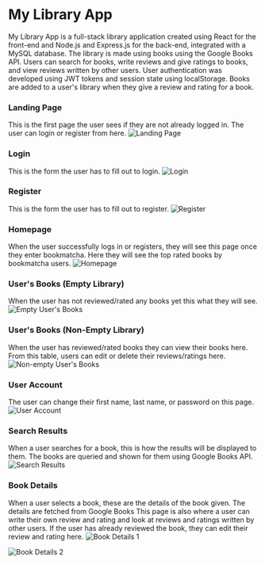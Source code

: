 # My Library App

My Library App is a full-stack library application created using React for the front-end and Node.js and Express.js for the back-end, integrated with a MySQL database.
The library is made using books using the Google Books API. Users can search for books, write reviews and give ratings to books, and view reviews written by other users. 
User authentication was developed using JWT tokens and session state using localStorage. Books are added to a user's library when they give a review and rating for a book.

### Landing Page
This is the first page the user sees if they are not already logged in.
The user can login or register from here.
![Landing Page](Images/landingpage.png)

### Login
This is the form the user has to fill out to login.
![Login](Images/login.png)

### Register
This is the form the user has to fill out to register.
![Register](Images/register.png)

### Homepage 
When the user successfully logs in or registers, they will see this page once they enter bookmatcha.
Here they will see the top rated books by bookmatcha users.
![Homepage](Images/homepage.png)

### User's Books (Empty Library)
When the user has not reviewed/rated any books yet this what they will see.
![Empty User's Books](Images/emptyuserbooks.png)

### User's Books (Non-Empty Library)
When the user has reviewed/rated books they can view their books here.
From this table, users can edit or delete their reviews/ratings here.
![Non-empty User's Books](Images/homepagenonemptylibrary.png)

### User Account
The user can change their first name, last name, or password on this page.
![User Account](Images/useraccount.png)

### Search Results
When a user searches for a book, this is how the results will be displayed to them.
The books are queried and shown for them using Google Books API.
![Search Results](Images/searchresults.png)

### Book Details
When a user selects a book, these are the details of the book given. The details are fetched from Google Books This page is also where a user can write their own review and rating and look at reviews and ratings written by other users. If the user has already reviewed the book, they can edit their review and rating here.
![Book Details 1](Images/bookdetails1.png)

![Book Details 2](Images/bookdetails2.png)
